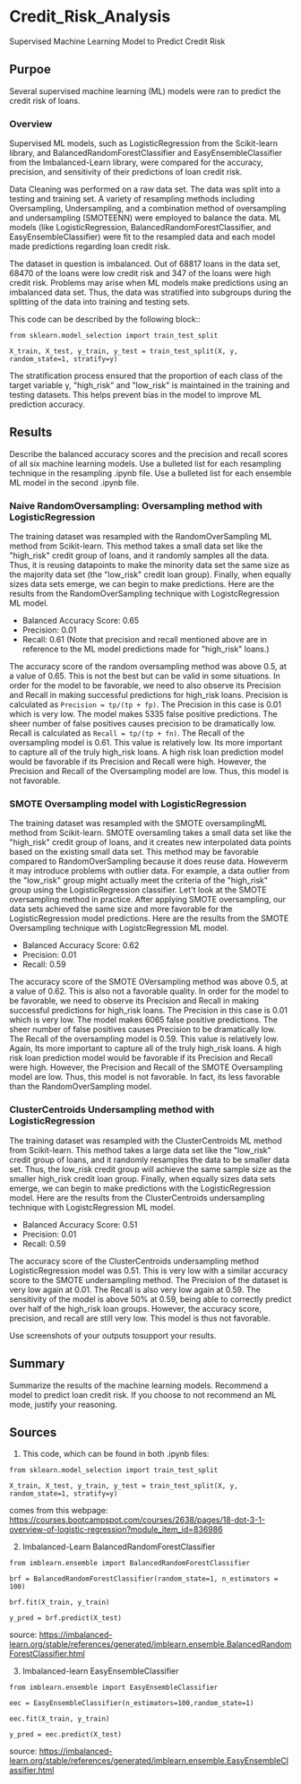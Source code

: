 # Credit_Risk_Analysis
Supervised Machine Learning Model to Predict Credit Risk

## Purpoe
Several supervised machine learning (ML) models were ran to predict the credit risk of loans.

### Overview
Supervised ML models, such as LogisticRegression from the Scikit-learn library, and BalancedRandomForestClassifier and EasyEnsembleClassifier from the Imbalanced-Learn library, were compared for the accuracy, precision, and sensitivity of their predictions of loan credit risk.

Data Cleaning was performed on a raw data set. The data was split into a testing and training set. A variety of resampling methods including Oversampling, Undersampling, and 
a combination method of oversampling and undersampling (SMOTEENN) were employed to balance the data. ML models (like LogisticRegression, BalancedRandomForestClassifier, and EasyEnsembleClassifier) were fit to the resampled data and each model made predictions regarding loan credit risk.

The dataset in question is imbalanced. Out of 68817 loans in the data set, 68470 of the loans were low credit risk and 347 of the loans were high credit risk.
Problems may arise when ML models make predictions using an imbalanced data set. Thus, the data was stratified into subgroups during the splitting of the data into training and testing sets.

This code can be described by the following block::

`from sklearn.model_selection import train_test_split`

`X_train, X_test, y_train, y_test = train_test_split(X, y, random_state=1, stratify=y)`


The stratification process ensured that the proportion of each class of the target variable y, "high_risk" and "low_risk" is maintained in the training and testing datasets.
This helps prevent bias in the model to improve ML prediction accuracy.

## Results

Describe the balanced accuracy scores and the precision and recall scores of all six machine learning models.
Use a bulleted list for each resampling technique in the resampling .ipynb file.
Use a bulleted list for each ensemble ML model in the second .ipynb file.


### Naive RandomOversampling: Oversampling method with LogisticRegression
The training dataset was resampled with the RandomOverSampling ML method from Scikit-learn. This method takes a small data set like the "high_risk" credit group of loans,
and it randomly samples all the data. Thus, it is reusing datapoints to make the minority data set the same size as the majority data set (the "low_risk" credit loan group).
Finally, when equally sizes data sets emerge, we can begin to make predictions.
Here are the results from the RandomOverSampling technique with LogistcRegression ML model.

- Balanced Accuracy Score: 0.65
- Precision: 0.01
- Recall: 0.61
(Note that precision and recall mentioned above are in reference to the ML model predictions made for "high_risk" loans.)

The accuracy score of the random oversampling method was above 0.5, at a value of 0.65. This is not the best but can be valid in some situations.
In order for the model to be favorable, we need to also observe its Precision and Recall in making successful predictions for high_risk loans.
Precision is calculated as `Precision = tp/(tp + fp)`. The Precision in this case is 0.01 which is very low. The model makes 5335 false positive predictions.
The sheer number of false positives causes precision to be dramatically low.
Recall is calculated as `Recall = tp/(tp + fn)`. The Recall of the oversampling model is 0.61. This value is relatively low. Its more important 
to capture all of the truly high_risk loans. A high risk loan prediction model would be favorable if its Precision and Recall were high.
However, the Precision and Recall of the Oversampling model are low. Thus, this model is not favorable.


### SMOTE Oversampling model with LogisticRegression
The training dataset was resampled with the SMOTE oversamplingML method from Scikit-learn. SMOTE oversamling takes a small data set like the "high_risk" credit group of loans, and it creates new interpolated data points based on the existing small data set. This method may be favorable compared to RandomOverSampling because it does reuse data. Howeverm it may introduce problems with outlier data. For example, a data outlier from the "low_risk" group might actually meet the criteria of the "high_risk" group using the LogisticRegression classifier. Let't look at the SMOTE oversampling method in practice.
After applying SMOTE oversampling, our data sets achieved the same size and more favorable for the LogisticRegression model predictions.
Here are the results from the SMOTE Oversampling technique with LogistcRegression ML model.

- Balanced Accuracy Score: 0.62
- Precision: 0.01
- Recall: 0.59

The accuracy score of the SMOTE OVersampling method was above 0.5, at a value of 0.62. This is also not a favorable quality.
In order for the model to be favorable, we need to observe its Precision and Recall in making successful predictions for high_risk loans.
The Precision in this case is 0.01 which is very low. The model makes 6065 false positive predictions.
The sheer number of false positives causes Precision to be dramatically low.
The Recall of the oversampling model is 0.59. This value is relatively low. Again, Its more important 
to capture all of the truly high_risk loans. A high risk loan prediction model would be favorable if its Precision and Recall were high.
However, the Precision and Recall of the SMOTE Oversampling model are low. Thus, this model is not favorable. In fact, its less favorable than the RandomOverSampling model.


### ClusterCentroids Undersampling method with LogisticRegression
The training dataset was resampled with the ClusterCentroids ML method from Scikit-learn. This method takes a large data set like the "low_risk" credit group of loans,
and it randomly resamples the data to be smaller data set. Thus, the low_risk credit group will achieve the same sample size as the smaller high_risk credit loan group.
Finally, when equally sizes data sets emerge, we can begin to make predictions with the LogisticRegression model.
Here are the results from the ClusterCentroids undersampling technique with LogistcRegression ML model.

- Balanced Accuracy Score: 0.51
- Precision: 0.01
- Recall: 0.59

The accuracy score of the ClusterCentroids undersampling method LogisticRegression model was 0.51. This is very low with a similar accuracy score to the SMOTE undersampling method. The Precision of the dataset is very low again at 0.01. The Recall is also very low again at 0.59. 
The sensitivity of the model is above 50% at 0.59, being able to correctly predict over half of the high_risk loan groups.
However, the accuracy score, precision, and recall are still very low. This model is thus not favorable.


Use screenshots of your outputs tosupport your results.


## Summary

Summarize the results of the machine learning models.
Recommend a model to predict loan credit risk. If you choose to not recommend an ML mode, justify your reasoning.


## Sources
1. This code, which can be found in both .ipynb files:

`from sklearn.model_selection import train_test_split`

`X_train, X_test, y_train, y_test = train_test_split(X, y, random_state=1, stratify=y)`

comes from this webpage:
https://courses.bootcampspot.com/courses/2638/pages/18-dot-3-1-overview-of-logistic-regression?module_item_id=836986


2. Imbalanced-Learn  BalancedRandomForestClassifier

`from imblearn.ensemble import BalancedRandomForestClassifier`

`brf = BalancedRandomForestClassifier(random_state=1, n_estimators = 100)`

`brf.fit(X_train, y_train)`

`y_pred = brf.predict(X_test)`

source: https://imbalanced-learn.org/stable/references/generated/imblearn.ensemble.BalancedRandomForestClassifier.html

3. Imbalanced-learn EasyEnsembleClassifier

`from imblearn.ensemble import EasyEnsembleClassifier`

`eec = EasyEnsembleClassifier(n_estimators=100,random_state=1)`

`eec.fit(X_train, y_train)`

`y_pred = eec.predict(X_test)`

source: https://imbalanced-learn.org/stable/references/generated/imblearn.ensemble.EasyEnsembleClassifier.html



